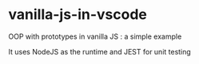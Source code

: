 # vanilla-js-in-vscode

OOP with prototypes in vanilla JS : a simple example 

It uses NodeJS as the runtime and JEST for unit testing

